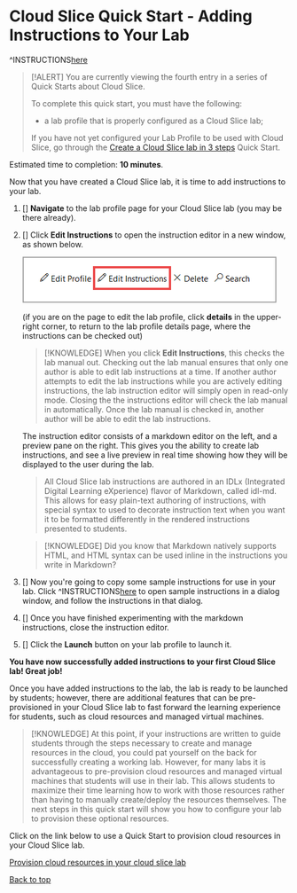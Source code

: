 # Cloud Slice Quick Start - Adding Instructions to Your Lab

^INSTRUCTIONS[here](Test) 

> [!ALERT] You are currently viewing the fourth entry in a series of Quick Starts about Cloud Slice.
>
> To complete this quick start, you must have the following:
> * a lab profile that is properly configured as a Cloud Slice lab;
> 
> If you have not yet configured your Lab Profile to be used with Cloud Slice, go through the [Create a Cloud Slice lab in 3 steps](create.md) Quick Start.

Estimated time to completion: **10 minutes**.

Now that you have created a Cloud Slice lab, it is time to add instructions to your lab.

1. [] **Navigate** to the lab profile page for your Cloud Slice lab (you may be there already).

1. [] Click **Edit Instructions** to open the instruction editor in a new window, as shown below.

    ![Edit instructions](images/edit-instructions.png)

    (if you are on the page to edit the lab profile, click **details** in the upper-right corner, to return to the lab profile details page, where the instructions can be checked out)

    > [!KNOWLEDGE] When you click **Edit Instructions**, this checks the lab manual out. Checking out the lab manual ensures that only one author is able to edit lab instructions at a time. If another author attempts to edit the lab instructions while you are actively editing instructions, the lab instruction editor will simply open in read-only mode. Closing the the instructions editor will check the lab manual in automatically. Once the lab manual is checked in, another author will be able to edit the lab instructions.

    The instruction editor consists of a markdown editor on the left, and a preview pane on the right. This gives you the ability to create lab instructions, and see a live preview in real time showing how they will be displayed to the user during the lab.
    
    > All Cloud Slice lab instructions are authored in an IDLx (Integrated Digital Learning eXperience) flavor of Markdown, called idl-md. This allows for easy plain-text authoring of instructions, with special syntax to used to decorate instruction text when you want it to be formatted differently in the rendered instructions presented to students.

    > [!KNOWLEDGE] Did you know that Markdown natively supports HTML, and HTML syntax can be used inline in the instructions you write in Markdown?
    
1. [] Now you're going to copy some sample instructions for use in your lab. Click ^INSTRUCTIONS[here](sample-instructions.md) to open sample instructions in a dialog window, and follow the instructions in that dialog.
    
1. [] Once you have finished experimenting with the markdown instructions, close the instruction editor.

1. [] Click the **Launch** button on your lab profile to launch it. 

**You have now successfully added instructions to your first Cloud Slice lab! Great job!**

Once you have added instructions to the lab, the lab is ready to be launched by students; however, there are additional features that can be pre-provisioned in your Cloud Slice lab to fast forward the learning experience for students, such as cloud resources and managed virtual machines.

> [!KNOWLEDGE] At this point, if your instructions are written to guide students through the steps necessary to create and manage resources in the cloud, you could pat yourself on the back for successfully creating a working lab. However, for many labs it is advantageous to pre-provision cloud resources and managed virtual machines that students will use in their lab. This allows students to maximize their time learning how to work with those resources rather than having to manually create/deploy the resources themselves. The next steps in this quick start will show you how to configure your lab to provision these optional resources.

Click on the link below to use a Quick Start to provision cloud resources in your Cloud Slice lab.

[Provision cloud resources in your cloud slice lab](provision-cloud-resources.md)

[Back to top][back-to-top]

[back-to-top]: #cloud-slice-quick-start---adding-instructions-to-your-lab "Return to the top of the document"
